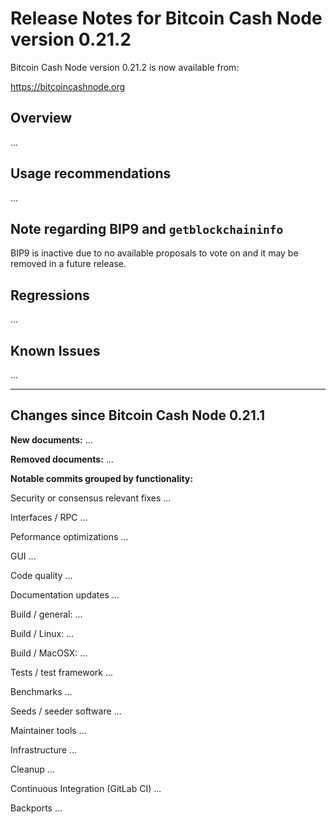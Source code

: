 Release Notes for Bitcoin Cash Node version 0.21.2
==================================================

Bitcoin Cash Node version 0.21.2 is now available from:

  <https://bitcoincashnode.org>


Overview
--------

...


Usage recommendations
---------------------

...


Note regarding BIP9 and `getblockchaininfo`
-------------------------------------------

BIP9 is inactive due to no available proposals to vote on and it may be
removed in a future release.


Regressions
-----------

...


Known Issues
------------

...


---

Changes since Bitcoin Cash Node 0.21.1
--------------------------------------

**New documents:**
...

**Removed documents:**
...


**Notable commits grouped by functionality:**

Security or consensus relevant fixes
...

Interfaces / RPC
...

Peformance optimizations
...

GUI
...

Code quality
...

Documentation updates
...

Build / general:
...

Build / Linux:
...

Build / MacOSX:
...

Tests / test framework
...

Benchmarks
...

Seeds / seeder software
...

Maintainer tools
...

Infrastructure
...

Cleanup
...

Continuous Integration (GitLab CI)
...

Backports
...

